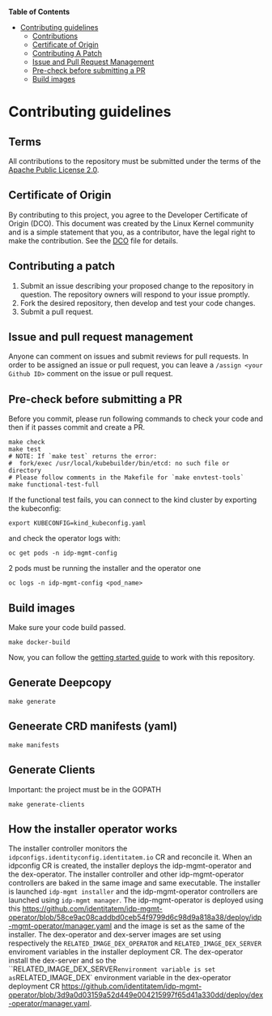 [comment]: # ( Copyright Red Hat )

**Table of Contents**

- [Contributing guidelines](#contributing-guidelines)
    - [Contributions](#contributions)
    - [Certificate of Origin](#certificate-of-origin)
    - [Contributing A Patch](#contributing-a-patch)
    - [Issue and Pull Request Management](#issue-and-pull-request-management)
    - [Pre-check before submitting a PR](#pre-check-before-submitting-a-pr)
    - [Build images](#build-images)

# Contributing guidelines

## Terms

All contributions to the repository must be submitted under the terms of the [Apache Public License 2.0](https://www.apache.org/licenses/LICENSE-2.0).

## Certificate of Origin

By contributing to this project, you agree to the Developer Certificate of Origin (DCO). This document was created by the Linux Kernel community and is a simple statement that you, as a contributor, have the legal right to make the contribution. See the [DCO](DCO) file for details.

## Contributing a patch

1. Submit an issue describing your proposed change to the repository in question. The repository owners will respond to your issue promptly.
2. Fork the desired repository, then develop and test your code changes.
3. Submit a pull request.

## Issue and pull request management

Anyone can comment on issues and submit reviews for pull requests. In order to be assigned an issue or pull request, you can leave a `/assign <your Github ID>` comment on the issue or pull request.

## Pre-check before submitting a PR

Before you commit, please run following commands to check your code and then if it passes commit and create a PR.

```shell
make check
make test
# NOTE: If `make test` returns the error:
#  fork/exec /usr/local/kubebuilder/bin/etcd: no such file or directory
# Please follow comments in the Makefile for `make envtest-tools`
make functional-test-full
```

If the functional test fails, you can connect to the kind cluster by exporting the kubeconfig:

```shell
export KUBECONFIG=kind_kubeconfig.yaml
```

and check the operator logs with:

```shell
oc get pods -n idp-mgmt-config
```
2 pods must be running the installer and the operator one

```shell
oc logs -n idp-mgmt-config <pod_name>
```


## Build images

Make sure your code build passed.

```shell
make docker-build
```

Now, you can follow the [getting started guide](./README.md#getting-started) to work with this repository.

## Generate Deepcopy

```shell
make generate
```

## Geneerate CRD manifests (yaml)

```shell
make manifests
```

## Generate Clients

Important: the project must be in the GOPATH

```shell
make generate-clients
```

## How the installer operator works

The installer controller monitors the `idpconfigs.identityconfig.identitatem.io` CR and reconcile it.
When an idpconfig CR is created, the installer deploys the idp-mgmt-operator and the dex-operator.
The installer controller and other idp-mgmt-operator controllers are baked in the same image and same executable. 
The installer is launched `idp-mgmt installer` and the idp-mgmt-operator controllers are launched using `idp-mgmt manager`.
The idp-mgmt-operator is deployed using this https://github.com/identitatem/idp-mgmt-operator/blob/58ce9ac08caddbd0ceb54f9799d6c98d9a818a38/deploy/idp-mgmt-operator/manager.yaml and the image is set as the same of the installer.
The dex-operator and dex-server images are set using respectively the `RELATED_IMAGE_DEX_OPERATOR` and `RELATED_IMAGE_DEX_SERVER` enviroment variables in the installer deployment CR. The dex-operator install the dex-server and so the ``RELATED_IMAGE_DEX_SERVER` environment variable is set as `RELATED_IMAGE_DEX` environment variable in the dex-operator deployment CR https://github.com/identitatem/idp-mgmt-operator/blob/3d9a0d03159a52d449e004215997f65d41a330dd/deploy/dex-operator/manager.yaml.